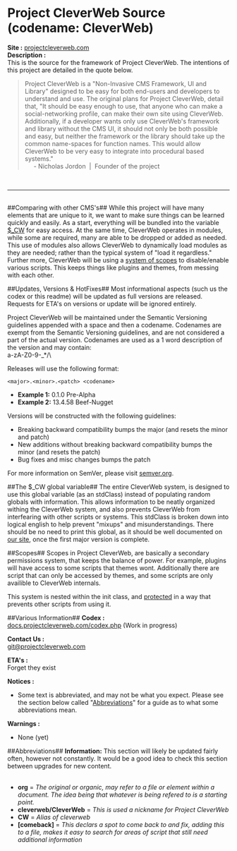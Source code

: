 # Project CleverWeb Source (codename: CleverWeb) #

**Site :** [projectcleverweb.com](http://projectcleverweb.com)  
**Description :**  
This is the source for the framework of Project CleverWeb. The intentions of this project are detailed in the quote below.
  
> Project CleverWeb is a "Non-Invasive CMS Framework, UI and Library" designed to be easy for both end-users and developers to understand and use. The original plans for Project CleverWeb, detail that, "It should be easy enough to use, that anyone who can make a social-networking profile, can make their own site using CleverWeb. Additionally, if a developer wants only use CleverWeb's framework and library without the CMS UI, it should not only be both possible and easy, but neither the framework or the library should take up the common name-spaces for function names. This would allow CleverWeb to be very easy to integrate into procedural based systems."  
> &nbsp;&nbsp;&nbsp;&nbsp;&nbsp;-&nbsp;Nicholas Jordon&nbsp;&nbsp;|&nbsp;&nbsp;Founder of the project
  

&nbsp;    

----------

&nbsp;    
##Comparing with other CMS's##
While this project will have many elements that are unique to it, we want to make sure things can be learned quickly and easily. As a start, everything will be bundled into the variable [$_CW](#the-_cw-global-variable) for easy access. At the same time, CleverWeb operates in modules, while some are required, many are able to be dropped or added as needed. This use of modules also allows CleverWeb to dynamically load modules as they are needed; rather than the typical system of "load it regardless." Further more, CleverWeb will be using a [system of scopes](#scopes) to disable/enable various scripts. This keeps things like plugins and themes, from messing with each other.
  



##Updates, Versions & HotFixes##
Most informational aspects (such us the codex or this readme) will be updated as full versions are released. Requests for ETA's on versions or update will be ignored entirely.  
  
Project CleverWeb will be maintained under the Semantic Versioning guidelines appended with a space and then a codename. Codenames are exempt from the Semantic Versioning guidelines, and are not considered a part of the actual version. Codenames are used as a 1 word description of the version and may contain:  
a-zA-Z0-9-_*/\  
  
Releases will use the following format:  
  
`<major>.<minor>.<patch> <codename>`  
  
* **Example 1:** 0.1.0 Pre-Alpha  
* **Example 2:** 13.4.58 Beef-Nugget  
  
Versions will be constructed with the following guidelines:  
  
* Breaking backward compatibility bumps the major (and resets the minor and patch)  
* New additions without breaking backward compatibility bumps the minor (and resets the patch)  
* Bug fixes and misc changes bumps the patch  
  
For more information on SemVer, please visit [semver.org](http://semver.org/).  
  
##The $_CW global variable##
The entire CleverWeb system, is designed to use this global variable (as an stdClass) instead of populating random globals with information. This allows information to be neatly organized withing the CleverWeb system, and also prevents CleverWeb from interfearing with other scripts or systems. This stdClass is broken down into logical english to help prevent "mixups" and misunderstandings. There should be no need to print this global, as it should be well documented on [our site](http://projectcleverweb.com), once the first major version is complete.  
  
##Scopes##
Scopes in Project CleverWeb, are basically a secondary permissions system, that keeps the balance of power. For example, plugins will have access to some scripts that themes wont. Additionally there are script that can only be accessed by themes, and some scripts are only availible to CleverWeb internals.
  
This system is nested within the init class, and [protected]() in a way that prevents other scripts from using it.
  
##Various Information##
**Codex :**  
[docs.projectcleverweb.com/codex.php](http://docs.projectcleverweb.com/codex.php) (Work in progress)

**Contact Us :**  
git@projectcleverweb.com

**ETA's :**  
Forget they exist

**Notices :**  
- Some text is abbreviated, and may not be what you expect. Please see the section below called "[Abbreviations](#abbreviations)" for a guide as to what some abbreviations mean.  

**Warnings :**  
- None (yet)

##Abbreviations##
**Information:** This section will likely be updated fairly often, however not constantly. It would be a good idea to check this section between upgrades for new content.
&nbsp;  
&nbsp;  
- **org** = *The original or organic, may refer to a file or element within a document. The idea being that whatever is being refered to is a starting point.*
- **cleverweb/CleverWeb** = *This is used a nickname for Project CleverWeb*  
- **CW** = *Alias of cleverweb*  
- **[comeback]** = *This declars a spot to come back to and fix, adding this to a file, makes it easy to search for areas of script that still need additional information*